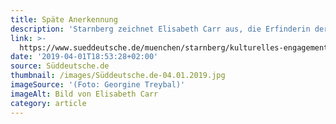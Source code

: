 ```yaml
---
title: Späte Anerkennung
description: 'Starnberg zeichnet Elisabeth Carr aus, die Erfinderin der "KunstRäume".'
link: >-
  https://www.sueddeutsche.de/muenchen/starnberg/kulturelles-engagement-spaete-anerkennung-1.4392333
date: '2019-04-01T18:53:28+02:00'
source: Süddeutsche.de
thumbnail: /images/Süddeutsche.de-04.01.2019.jpg
imageSource: '(Foto: Georgine Treybal)'
imageAlt: Bild von Elisabeth Carr
category: article
---
```


